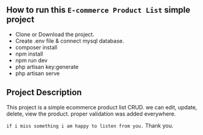 ## How to run this `E-commerce Product List` simple project
* Clone or Download the project.
* Create .env file & connect mysql database.
* composer install
* npm install
* npm run dev
* php artisan key:generate
* php artisan serve

## Project Description 
This project is a simple ecommerce product list CRUD. we can edit, update, delete, view the product. proper validation was added everywhere.

`if i miss something i am happy to listen from you.`
Thank you.


